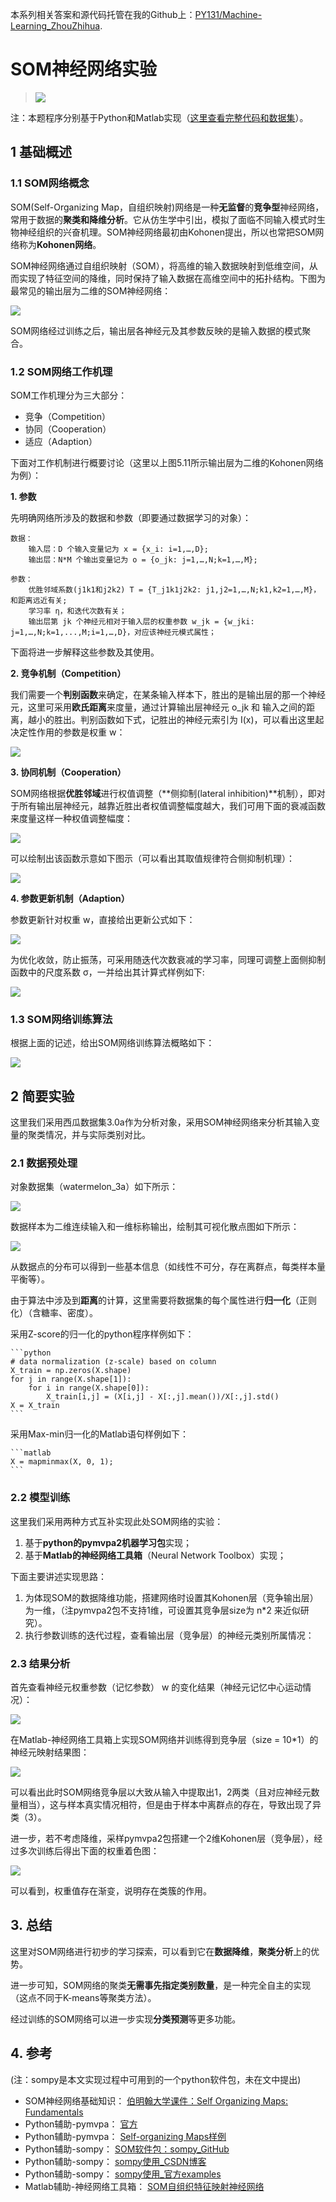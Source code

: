本系列相关答案和源代码托管在我的Github上：[PY131/Machine-Learning_ZhouZhihua](https://github.com/PY131/Machine-Learning_ZhouZhihua).

# SOM神经网络实验 #

> ![](Ch5/5.8.png)

注：本题程序分别基于Python和Matlab实现（[这里查看完整代码和数据集](https://github.com/PY131/Machine-Learning_ZhouZhihua/tree/master/ch5_neural_networks/5.8_SOM)）。

## 1 基础概述 ##

### 1.1 SOM网络概念 ###

SOM(Self-Organizing Map，自组织映射)网络是一种**无监督**的**竞争型**神经网络，常用于数据的**聚类和降维分析**。它从仿生学中引出，模拟了面临不同输入模式时生物神经组织的兴奋机理。SOM神经网络最初由Kohonen提出，所以也常把SOM网络称为**Kohonen网络**。

SOM神经网络通过自组织映射（SOM），将高维的输入数据映射到低维空间，从而实现了特征空间的降维，同时保持了输入数据在高维空间中的拓扑结构。下图为最常见的输出层为二维的SOM神经网络：

![](Ch5/5.8.1.png)

SOM网络经过训练之后，输出层各神经元及其参数反映的是输入数据的模式聚合。

### 1.2 SOM网络工作机理 ###

SOM工作机理分为三大部分：

 - 竞争（Competition）
 - 协同（Cooperation）
 - 适应（Adaption）
 
下面对工作机制进行概要讨论（这里以上图5.11所示输出层为二维的Kohonen网络为例）：

**1. 参数**

先明确网络所涉及的数据和参数（即要通过数据学习的对象）：
	
	数据：
		输入层：D 个输入变量记为 x = {x_i: i=1,…,D};
		输出层：N*M 个输出变量记为 o = {o_jk: j=1,…,N;k=1,…,M};
	
	参数：
		优胜邻域系数(j1k1和j2k2) T = {T_j1k1j2k2: j1,j2=1,…,N;k1,k2=1,…,M}，和距离远近有关;	
		学习率 η，和迭代次数有关；
		输出层第 jk 个神经元相对于输入层的权重参数 w_jk = {w_jki: j=1,…,N;k=1,...,M;i=1,…,D}，对应该神经元模式属性；	

下面将进一步解释这些参数及其使用。

**2. 竞争机制（Competition）**

我们需要一个**判别函数**来确定，在某条输入样本下，胜出的是输出层的那一个神经元，这里可采用**欧氏距离**来度量，通过计算输出层神经元 o_jk 和 输入之间的距离，越小的胜出。判别函数如下式，记胜出的神经元索引为 I(x)，可以看出这里起决定性作用的参数是权重 w：

![](Ch5/5.8.2.png)	

**3. 协同机制（Cooperation）**

SOM网络根据**优胜邻域**进行权值调整（**侧抑制(lateral inhibition)**机制），即对于所有输出层神经元，越靠近胜出者权值调整幅度越大，我们可用下面的衰减函数来度量这样一种权值调整幅度：

![](Ch5/5.8.3.png)	

可以绘制出该函数示意如下图示（可以看出其取值规律符合侧抑制机理）：

![](Ch5/5.8.lateral_inhibition.png)

**4. 参数更新机制（Adaption）**

参数更新针对权重 w，直接给出更新公式如下：

![](Ch5/5.8.4.png)

为优化收敛，防止振荡，可采用随迭代次数衰减的学习率，同理可调整上面侧抑制函数中的尺度系数 σ，一并给出其计算式样例如下:

![](Ch5/5.8.5.png)

### 1.3 SOM网络训练算法 ###

根据上面的记述，给出SOM网络训练算法概略如下：

![](Ch5/5.8.som_alg.png)

## 2 简要实验 ##

这里我们采用西瓜数据集3.0a作为分析对象，采用SOM神经网络来分析其输入变量的聚类情况，并与实际类别对比。

### 2.1 数据预处理 ###

对象数据集（watermelon_3a）如下所示：

![](Ch5/5.8.data.png)

数据样本为二维连续输入和一维标称输出，绘制其可视化散点图如下所示：

![](Ch5/5.8.scatter.png)

从数据点的分布可以得到一些基本信息（如线性不可分，存在离群点，每类样本量平衡等）。

由于算法中涉及到**距离**的计算，这里需要将数据集的每个属性进行**归一化**（正则化）（含糖率、密度）。

采用Z-score的归一化的python程序样例如下：
	
	```python
	# data normalization (z-scale) based on column
	X_train = np.zeros(X.shape)
	for j in range(X.shape[1]):
	    for i in range(X.shape[0]):
	        X_train[i,j] = (X[i,j] - X[:,j].mean())/X[:,j].std()
	X = X_train
	```

采用Max-min归一化的Matlab语句样例如下：

	```matlab
	X = mapminmax(X, 0, 1);
	```

### 2.2 模型训练 ###

这里我们采用两种方式互补实现此处SOM网络的实验：

 1. 基于**python的pymvpa2机器学习包**实现；
 2. 基于**Matlab的神经网络工具箱**（Neural Network Toolbox）实现；

下面主要讲述实现思路：

 1. 为体现SOM的数据降维功能，搭建网络时设置其Kohonen层（竞争输出层）为一维，（注pymvpa2包不支持1维，可设置其竞争层size为 n*2 来近似研究）。
 2. 执行参数训练的迭代过程，查看输出层（竞争层）的神经元类别所属情况：

### 2.3 结果分析 ###

首先查看神经元权重参数（记忆参数） w 的变化结果（神经元记忆中心运动情况）：

![](Ch5/5.8.weights_position.jpg)


在Matlab-神经网络工具箱上实现SOM网络并训练得到竞争层（size = 10*1）的神经元映射结果图：

![](Ch5/5.8.sample_hits.jpg)

可以看出此时SOM网络竞争层以大致从输入中提取出1，2两类（且对应神经元数量相当），这与样本真实情况相符，但是由于样本中离群点的存在，导致出现了异类（3）。

进一步，若不考虑降维，采样pymvpa2包搭建一个2维Kohonen层（竞争层），经过多次训练后得出下面的权重着色图：

![](Ch5/5.8.weight.jpg)

可以看到，权重值存在渐变，说明存在类簇的作用。

## 3. 总结 ##

这里对SOM网络进行初步的学习探索，可以看到它在**数据降维**，**聚类分析**上的优势。

进一步可知，SOM网络的聚类**无需事先指定类别数量**，是一种完全自主的实现（这点不同于K-means等聚类方法）。

经过训练的SOM网络可以进一步实现**分类预测**等更多功能。

## 4. 参考 ##

 (注：sompy是本文实现过程中可用到的一个python软件包，未在文中提出)

 - SOM神经网络基础知识： [伯明翰大学课件：Self Organizing Maps: Fundamentals](http://www.cs.bham.ac.uk/~jxb/NN/l16.pdf)
 - Python辅助-pymvpa： [官方](http://www.pymvpa.org/index.html)
 - Python辅助-pymvpa： [Self-organizing Maps样例](http://www.pymvpa.org/examples/som.html)
 - Python辅助-sompy： [SOM软件包：sompy_GitHub](https://github.com/sevamoo/SOMPY)
 - Python辅助-sompy： [sompy使用_CSDN博客](http://blog.csdn.net/u013554860/article/details/53984133)
 - Python辅助-sompy： [sompy使用_官方examples](http://nbviewer.jupyter.org/gist/sevamoo/f1afe78af3cf6b8c4b67)
 - Matlab辅助-神经网络工具箱： [SOM自组织特征映射神经网络](http://blog.sina.com.cn/s/blog_7671b3eb0100y4kl.html)
